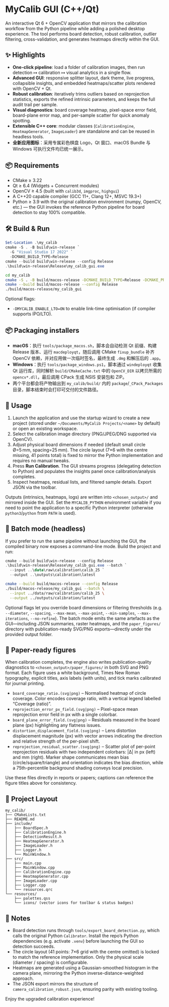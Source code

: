 # MyCalib GUI (C++/Qt)

An interactive Qt 6 + OpenCV application that mirrors the calibration workflow from the Python
pipeline while adding a polished desktop experience. The tool performs board detection,
robust calibration, outlier filtering, cross-validation, and generates heatmaps directly within
the GUI.

## ✨ Highlights

- **One-click pipeline**: load a folder of calibration images, then run detection ↦ calibration ↦
  visual analytics in a single flow.
- **Advanced GUI**: responsive splitter layout, dark theme, live progress, collapsible insights,
  and embedded heatmaps/scatter plots rendered with OpenCV + Qt.
- **Robust calibration**: iteratively trims outliers based on reprojection statistics, exports
  the refined intrinsic parameters, and keeps the full audit trail per sample.
- **Visual diagnostics**: board coverage heatmap, pixel-space error field, board-plane error map,
  and per-sample scatter for quick anomaly spotting.
- **Extensible C++ core**: modular classes (`CalibrationEngine`, `HeatmapGenerator`, `ImageLoader`)
  are standalone and can be reused in headless tools.
- **全新应用图标**：采用专属彩色棋盘 Logo，Qt 窗口、macOS Bundle 与 Windows 可执行文件均已统一展示。

## 📦 Requirements

- CMake ≥ 3.22
- Qt ≥ 6.4 (Widgets + Concurrent modules)
- OpenCV ≥ 4.5 (built with `calib3d`, `imgproc`, `highgui`)
- A C++20 capable compiler (GCC 11+, Clang 12+, MSVC 19.3+)
- Python ≥ 3.9 with the original calibration environment (numpy, OpenCV, etc.) — the GUI
  invokes the reference Python pipeline for board detection to stay 100% compatible.

## 🛠 Build & Run

```powershell
Set-Location .\my_calib
cmake -S . -B build\win-release `
  -G "Visual Studio 17 2022" `
  -DCMAKE_BUILD_TYPE=Release
cmake --build build\win-release --config Release
.\build\win-release\Release\my_calib_gui.exe
```

```bash
cd my_calib
cmake -S . -B build/macos-release -DCMAKE_BUILD_TYPE=Release -DCMAKE_PREFIX_PATH="/path/to/Qt"
cmake --build build/macos-release --config Release
./build/macos-release/my_calib_gui
```

Optional flags:

- `-DMYCALIB_ENABLE_LTO=ON` to enable link-time optimisation (if compiler supports IPO/LTO).

## 📦 Packaging installers

- **macOS**：执行 `tools/package_macos.sh`，脚本会自动检测 Qt 前缀、构建 Release 版本、运行 `macdeployqt`，随后调用 CMake `fixup_bundle` 补齐 OpenCV 依赖，并对应用做一次临时签名，最终生成 `.dmg` 和解压后的 `.app`。
- **Windows**：执行 `tools/package_windows.ps1`，脚本通过 `windeployqt` 收集 Qt 运行库，同时解析 `build/CMakeCache.txt` 中的 `OpenCV_DIR` 以拷贝所需的 `opencv*.dll`，最后调用 CPack 生成 NSIS 安装包和 ZIP。
- 两个平台都会将产物输出到 `my_calib/build/` 内的 `package`/`_CPack_Packages` 目录，脚本结束时会打印可交付的文件路径。

## 🧭 Usage

1. Launch the application and use the startup wizard to create a new project (stored under `~/Documents/MyCalib Projects/<name>` by default) or open an existing workspace.
2. Select the calibration image directory (PNG/JPEG/DNG supported via OpenCV).
3. Adjust physical board dimensions if needed (default small circle Ø=5 mm, spacing=25 mm).
  The circle layout (7×6 with the centre missing, 41 points total) is fixed to mirror the
  Python implementation and requires no manual tweaks.
4. Press **Run Calibration**. The GUI streams progress (delegating detection to Python) and
  populates the insights panel once calibration/analysis completes.
5. Inspect heatmaps, residual lists, and filtered sample details. Export JSON via the toolbar.

Outputs (intrinsics, heatmaps, logs) are written into `<chosen_output>/` and mirrored inside the GUI.
Set the `MYCALIB_PYTHON` environment variable if you need to point the application to a specific
Python interpreter (otherwise `python3`/`python` from `PATH` is used).

## 🧰 Batch mode (headless)

If you prefer to run the same pipeline without launching the GUI, the compiled binary now exposes a
command-line mode. Build the project and run:

```powershell
cmake --build build\win-release --config Release
.\build\win-release\Release\my_calib_gui.exe --batch `
  --input ..\data\raw\calibration\calib_25 `
  --output ..\outputs\calibration\latest
```

```bash
cmake --build build/macos-release --config Release
./build/macos-release/my_calib_gui --batch \
  --input ../data/raw/calibration/calib_25 \
  --output ../outputs/calibration/latest
```

Optional flags let you override board dimensions or filtering thresholds (e.g. `--diameter`,
`--spacing`, `--max-mean`, `--max-point`, `--min-samples`, `--max-iterations`, `--no-refine`). The
batch mode emits the same artefacts as the GUI—including JSON summaries, raster heatmaps, and the
`paper_figures/` directory with publication-ready SVG/PNG exports—directly under the provided output
folder.

## 📄 Paper-ready figures

When calibration completes, the engine also writes publication-quality diagnostics to
`<chosen_output>/paper_figures/` in both SVG and PNG format. Each figure uses a white background,
Times New Roman typography, explicit titles, axis labels (with units), and tick marks calibrated for
journal printing.

- `board_coverage_ratio.(svg|png)` – Normalised heatmap of circle coverage. Color encodes coverage
  ratio, with a vertical legend labelled “Coverage (ratio)”.
- `reprojection_error_px_field.(svg|png)` – Pixel-space mean reprojection error field in px with a
  single colorbar.
- `board_plane_error_field.(svg|png)` – Residuals measured in the board plane (px) highlighting any
  flatness issues.
- `distortion_displacement_field.(svg|png)` – Lens distortion displacement magnitude (px) with
  vector arrows indicating the direction and relative strength of the per-pixel shift.
- `reprojection_residual_scatter.(svg|png)` – Scatter plot of per-point reprojection residuals with
  two independent colorbars: |Δ| in px (left) and mm (right). Marker shape communicates mean bias
  (circle/square/triangle) and orientation indicates the bias direction, while a 75th-percentile
  background shading conveys local precision.

Use these files directly in reports or papers; captions can reference the figure titles above for
consistency.

## 🧱 Project Layout

```
my_calib/
├── CMakeLists.txt
├── README.md
├── include/
│   ├── BoardSpec.h
│   ├── CalibrationEngine.h
│   ├── DetectionResult.h
│   ├── HeatmapGenerator.h
│   ├── ImageLoader.h
│   ├── Logger.h
│   └── MainWindow.h
├── src/
│   ├── main.cpp
│   ├── MainWindow.cpp
│   ├── CalibrationEngine.cpp
│   ├── HeatmapGenerator.cpp
│   ├── ImageLoader.cpp
│   ├── Logger.cpp
│   └── resources.qrc
└── resources/
    ├── palettes.qss
    └── icons/ (vector icons for toolbar & status badges)
```

## 🔧 Notes

- Board detection runs through `tools/export_board_detection.py`, which calls the original
  Python `Calibrator`. Install the repo’s Python dependencies (e.g. activate `.venv`) before
  launching the GUI so detection succeeds.
- The circle layout (41 points: 7×6 grid with the centre omitted) is locked to match the
  reference implementation. Only the physical scale (diameter / spacing) is configurable.
- Heatmaps are generated using a Gaussian-smoothed histogram in the camera plane, mirroring the
  Python inverse-distance-weighted approach.
- The JSON export mirrors the structure of `camera_calibration_robust.json`, ensuring parity
  with existing tooling.

Enjoy the upgraded calibration experience!
